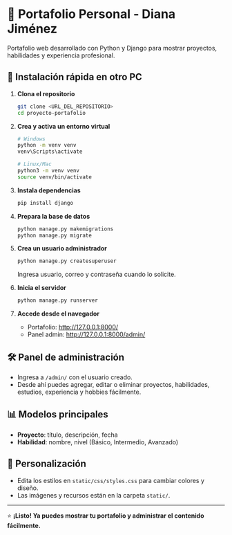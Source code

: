 # 🌟 Portafolio Personal - Diana Jiménez

Portafolio web desarrollado con Python y Django para mostrar proyectos, habilidades y experiencia profesional.

## 🚀 Instalación rápida en otro PC

1. **Clona el repositorio**
   ```bash
   git clone <URL_DEL_REPOSITORIO>
   cd proyecto-portafolio
   ```

2. **Crea y activa un entorno virtual**
   ```bash
   # Windows
   python -m venv venv
   venv\Scripts\activate

   # Linux/Mac
   python3 -m venv venv
   source venv/bin/activate
   ```

3. **Instala dependencias**
   ```bash
   pip install django
   ```

4. **Prepara la base de datos**
   ```bash
   python manage.py makemigrations
   python manage.py migrate
   ```

5. **Crea un usuario administrador**
   ```bash
   python manage.py createsuperuser
   ```
   Ingresa usuario, correo y contraseña cuando lo solicite.

6. **Inicia el servidor**
   ```bash
   python manage.py runserver
   ```

7. **Accede desde el navegador**
   - Portafolio: http://127.0.0.1:8000/
   - Panel admin: http://127.0.0.1:8000/admin/

## 🛠️ Panel de administración

- Ingresa a `/admin/` con el usuario creado.
- Desde ahí puedes agregar, editar o eliminar proyectos, habilidades, estudios, experiencia y hobbies fácilmente.

## 📊 Modelos principales

- **Proyecto**: título, descripción, fecha
- **Habilidad**: nombre, nivel (Básico, Intermedio, Avanzado)

## 🎨 Personalización

- Edita los estilos en `static/css/styles.css` para cambiar colores y diseño.
- Las imágenes y recursos están en la carpeta `static/`.

---

⭐ **¡Listo! Ya puedes mostrar tu portafolio y administrar el contenido fácilmente.**
